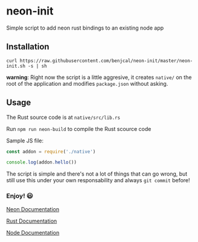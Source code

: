 # neon-init

Simple script to add neon rust bindings to an existing node app

## Installation

`curl https://raw.githubusercontent.com/benjcal/neon-init/master/neon-init.sh -s | sh`

**warning**:
Right now the script is a little aggresive, it creates `native/` on the root
of the application and modifies `package.json` without asking.

## Usage

The Rust source code is at `native/src/lib.rs`

Run `npm run neon-build` to compile the Rust scource code

Sample JS file:
```js
const addon = require('./native')

console.log(addon.hello())
```

The script is simple and there's not a lot of things that can go wrong, but still use this under your own responsability and always `git commit` before!

### Enjoy! 😃

[Neon Documentation](https://api.neon-bindings.com/neon)

[Rust Documentation](https://doc.rust-lang.org)

[Node Documentation](https://nodejs.org/api)
